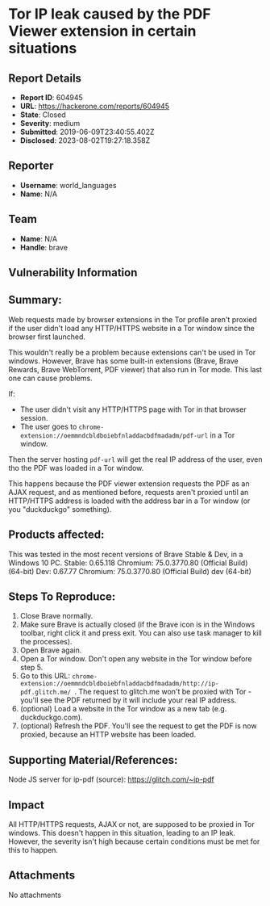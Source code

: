 # Tor IP leak caused by the PDF Viewer extension in certain situations

## Report Details
- **Report ID**: 604945
- **URL**: https://hackerone.com/reports/604945
- **State**: Closed
- **Severity**: medium
- **Submitted**: 2019-06-09T23:40:55.402Z
- **Disclosed**: 2023-08-02T19:27:18.358Z

## Reporter
- **Username**: world_languages
- **Name**: N/A

## Team
- **Name**: N/A
- **Handle**: brave

## Vulnerability Information
## Summary:
Web requests made by browser extensions in the Tor profile aren't proxied if the user didn't load any HTTP/HTTPS website in a Tor window since the browser first launched.

This wouldn't really be a problem because extensions can't be used in Tor windows. However, Brave has some built-in extensions (Brave, Brave Rewards, Brave WebTorrent, PDF viewer) that also run in Tor mode. This last one can cause problems.

If:
- The user didn't visit any HTTP/HTTPS page with Tor in that browser session.
- The user goes to `chrome-extension://oemmndcbldboiebfnladdacbdfmadadm/pdf-url` in a Tor window.

Then the server hosting `pdf-url` will get the real IP address of the user, even tho the PDF was loaded in a Tor window.

This happens because the PDF viewer extension requests the PDF as an AJAX request, and as mentioned before, requests aren't proxied until an HTTP/HTTPS address is loaded with the address bar in a Tor window (or you "duckduckgo" something).

## Products affected: 
This was tested in the most recent versions of Brave Stable & Dev, in a Windows 10 PC.
Stable: 0.65.118 Chromium: 75.0.3770.80 (Official Build) (64-bit) 
Dev: 0.67.77 Chromium: 75.0.3770.80 (Official Build) dev (64-bit)

## Steps To Reproduce:
1. Close Brave normally.
2. Make sure Brave is actually closed (if the Brave icon is in the Windows toolbar, right click it and press exit. You can also use task manager to kill the processes).
3. Open Brave again.
4. Open a Tor window. Don't open any website in the Tor window before step 5.
5. Go to this URL:  `chrome-extension://oemmndcbldboiebfnladdacbdfmadadm/http://ip-pdf.glitch.me/ `. The request to glitch.me won't be proxied with Tor - you'll see the PDF returned by it will include your real IP address.
6. (optional) Load a website in the Tor window as a new tab (e.g. duckduckgo.com).
7. (optional) Refresh the PDF. You'll see the request to get the PDF is now proxied, because an HTTP website has been loaded.

## Supporting Material/References:

Node JS server for ip-pdf (source): https://glitch.com/~ip-pdf

## Impact

All HTTP/HTTPS requests, AJAX or not, are supposed to be proxied in Tor windows. This doesn't happen in this situation, leading to an IP leak.
However, the severity isn't high because certain conditions must be met for this to happen.

## Attachments
No attachments
